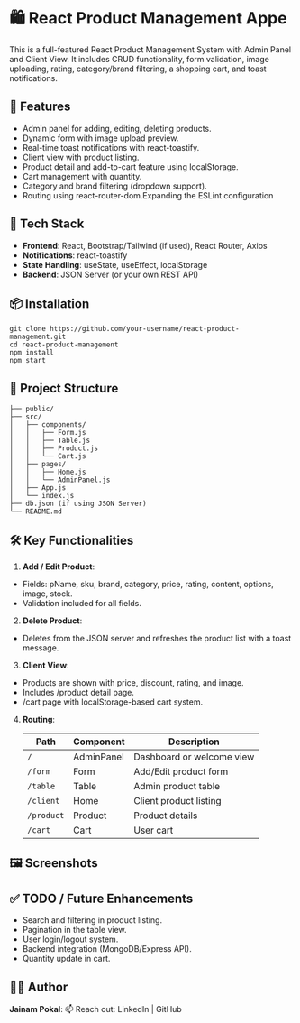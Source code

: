 # 🛍️ React Product Management Appe

This is a full-featured React Product Management System with Admin Panel and Client View. It includes CRUD functionality, form validation, image uploading, rating, category/brand filtering, a shopping cart, and toast notifications.

## 🚀 Features

- Admin panel for adding, editing, deleting products.
- Dynamic form with image upload preview.
- Real-time toast notifications with react-toastify.
- Client view with product listing.
- Product detail and add-to-cart feature using localStorage.
- Cart management with quantity.
- Category and brand filtering (dropdown support).
- Routing using react-router-dom.Expanding the ESLint configuration

## 🧰 Tech Stack

- **Frontend**: React, Bootstrap/Tailwind (if used), React Router, Axios
- **Notifications**: react-toastify
- **State Handling**: useState, useEffect, localStorage 
- **Backend**: JSON Server (or your own REST API)

## 📦 Installation

```
git clone https://github.com/your-username/react-product-management.git
cd react-product-management
npm install
npm start
```

## 📁 Project Structure

```.
├── public/
├── src/
│   ├── components/
│   │   ├── Form.js
│   │   ├── Table.js
│   │   ├── Product.js
│   │   └── Cart.js
│   ├── pages/
│   │   ├── Home.js
│   │   └── AdminPanel.js
│   ├── App.js
│   └── index.js
├── db.json (if using JSON Server)
└── README.md
```

## 🛠️ Key Functionalities

1. **Add / Edit Product**:
  - Fields: pName, sku, brand, category, price, rating, content, options, image, stock.
  - Validation included for all fields.

2. **Delete Product**:
  - Deletes from the JSON server and refreshes the product list with a toast message.

3. **Client View**:
  - Products are shown with price, discount, rating, and image.
  - Includes /product detail page.
  - /cart page with localStorage-based cart system.

4. **Routing**:

   | Path       | Component  | Description               |
   | ---------- | ---------- | ------------------------- |
   | `/`        | AdminPanel | Dashboard or welcome view |
   | `/form`    | Form       | Add/Edit product form     |
   | `/table`   | Table      | Admin product table       |
   | `/client`  | Home       | Client product listing    |
   | `/product` | Product    | Product details           |
   | `/cart`    | Cart       | User cart                 |


## 🖼️ Screenshots



## ✅ TODO / Future Enhancements

- Search and filtering in product listing.
- Pagination in the table view.
- User login/logout system.
- Backend integration (MongoDB/Express API).
- Quantity update in cart.

## 🙋‍♂️ Author

**Jainam Pokal**:
📫 Reach out: LinkedIn | GitHub





